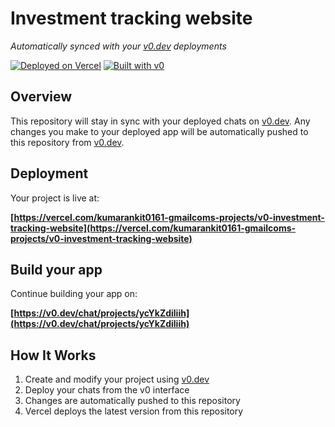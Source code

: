 # Investment tracking website

*Automatically synced with your [v0.dev](https://v0.dev) deployments*

[![Deployed on Vercel](https://img.shields.io/badge/Deployed%20on-Vercel-black?style=for-the-badge&logo=vercel)](https://vercel.com/kumarankit0161-gmailcoms-projects/v0-investment-tracking-website)
[![Built with v0](https://img.shields.io/badge/Built%20with-v0.dev-black?style=for-the-badge)](https://v0.dev/chat/projects/ycYkZdiliih)

## Overview

This repository will stay in sync with your deployed chats on [v0.dev](https://v0.dev).
Any changes you make to your deployed app will be automatically pushed to this repository from [v0.dev](https://v0.dev).

## Deployment

Your project is live at:

**[https://vercel.com/kumarankit0161-gmailcoms-projects/v0-investment-tracking-website](https://vercel.com/kumarankit0161-gmailcoms-projects/v0-investment-tracking-website)**

## Build your app

Continue building your app on:

**[https://v0.dev/chat/projects/ycYkZdiliih](https://v0.dev/chat/projects/ycYkZdiliih)**

## How It Works

1. Create and modify your project using [v0.dev](https://v0.dev)
2. Deploy your chats from the v0 interface
3. Changes are automatically pushed to this repository
4. Vercel deploys the latest version from this repository